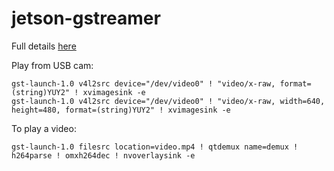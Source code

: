 # jetson-gstreamer

Full details [here](https://docs.nvidia.com/jetson/l4t/index.html#page/Tegra%20Linux%20Driver%20Package%20Development%20Guide/accelerated_gstreamer.html#wwpID0E02P0HA)

Play from USB cam:
```
gst-launch-1.0 v4l2src device="/dev/video0" ! "video/x-raw, format=(string)YUY2" ! xvimagesink -e
gst-launch-1.0 v4l2src device="/dev/video0" ! "video/x-raw, width=640, height=480, format=(string)YUY2" ! xvimagesink -e

```

To play a video:
```
gst-launch-1.0 filesrc location=video.mp4 ! qtdemux name=demux ! h264parse ! omxh264dec ! nvoverlaysink -e


```
